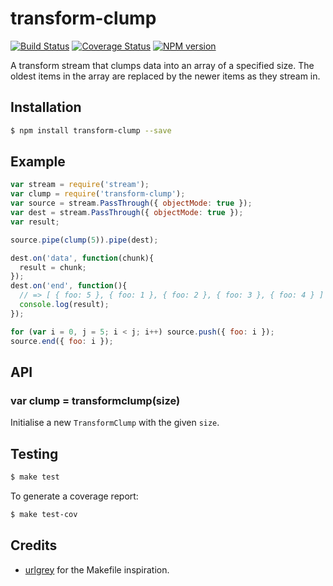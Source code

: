 # transform-clump

[![Build Status](https://travis-ci.org/tanem/transform-clump.png?branch=master)](https://travis-ci.org/tanem/transform-clump)
[![Coverage Status](https://coveralls.io/repos/tanem/transform-clump/badge.png)](https://coveralls.io/r/tanem/transform-clump)
[![NPM version](https://badge.fury.io/js/transform-clump.svg)](http://badge.fury.io/js/transform-clump)

A transform stream that clumps data into an array of a specified size. The oldest items in the array are replaced by the newer items as they stream in.


## Installation

```sh
$ npm install transform-clump --save
```


## Example

```js
var stream = require('stream');
var clump = require('transform-clump');
var source = stream.PassThrough({ objectMode: true });
var dest = stream.PassThrough({ objectMode: true });
var result;

source.pipe(clump(5)).pipe(dest);

dest.on('data', function(chunk){
  result = chunk;
});
dest.on('end', function(){
  // => [ { foo: 5 }, { foo: 1 }, { foo: 2 }, { foo: 3 }, { foo: 4 } ]
  console.log(result);
});

for (var i = 0, j = 5; i < j; i++) source.push({ foo: i });
source.end({ foo: i });
```


## API

### var clump = transformclump(size)

Initialise a new `TransformClump` with the given `size`.


## Testing

```sh
$ make test
```

To generate a coverage report:

```sh
$ make test-cov
```


## Credits

 * [urlgrey](https://github.com/cainus/urlgrey) for the Makefile inspiration.